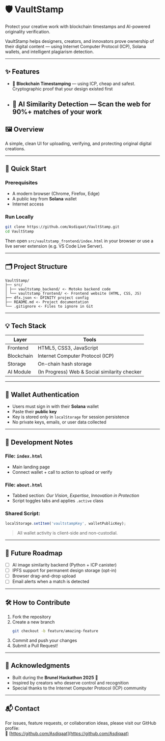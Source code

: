 
# 🛡️ VaultStamp

Protect your creative work with blockchain timestamps and AI-powered originality verification.

VaultStamp helps designers, creators, and innovators prove ownership of their digital content — using Internet Computer Protocol (ICP), Solana wallets, and intelligent plagiarism detection.

---

## ✨ Features

- 🔏 **Blockchain Timestamping** — using ICP, cheap and safest. Cryptographic proof that your design existed first  
- 🧠 **AI Similarity Detection** — Scan the web for 90%+ matches of your work  
     ---

## 🖼️ Overview

A simple, clean UI for uploading, verifying, and protecting original digital creations.


---

## 🚀 Quick Start

### Prerequisites

- A modern browser (Chrome, Firefox, Edge)
- A public key from **Solana** wallet
- Internet access

### Run Locally

```bash
git clone https://github.com/Asdiqaat/VaultStamp.git
cd VaultStamp
```

Then open `src/vaultstamp_frontend/index.html` in your browser or use a live server extension (e.g. VS Code Live Server).

---

## 🗂️ Project Structure

```
VaultStamp/
├── src/
│ ├── vaultstamp_backend/ <- Motoko backend code
│ └── vaultstamp_frontend/ <- Frontend website (HTML, CSS, JS)
├── dfx.json <- DFINITY project config
├── README.md <- Project documentation
└── .gitignore <- Files to ignore in Git

```
---

## 💡 Tech Stack

| Layer       | Tools                     |
|-------------|---------------------------|
| Frontend    | HTML5, CSS3, JavaScript   |
| Blockchain  | Internet Computer Protocol (ICP) |
| Storage     | On-chain hash storage |
| AI Module   | (In Progress) Web & Social similarity checker |

<!-- Note: File uploads are not currently supported (hash storage only) -->
---

## 🔐 Wallet Authentication

- Users must sign in with their **Solana** wallet
- Paste their **public key**
- Key is stored only in `localStorage` for session persistence
- No private keys, emails, or user data collected

---

## 🧪 Development Notes

### File: `index.html`
- Main landing page
- Connect wallet + call to action to upload or verify

### File: `about.html`
- Tabbed section: *Our Vision*, *Expertise*, *Innovation in Protection*
- Script toggles tabs and applies `.active` class

### Shared Script:
```js
localStorage.setItem('vaultstampKey', walletPublicKey);
```

> All wallet activity is client-side and non-custodial.

---

## 🎯 Future Roadmap

- [ ] AI image similarity backend (Python + ICP canister)
- [ ] IPFS support for permanent design storage (opt-in)
- [ ] Browser drag-and-drop upload
- [ ] Email alerts when a match is detected

---

## 🛠️ How to Contribute

1. Fork the repository  
2. Create a new branch  
   ```bash
   git checkout -b feature/amazing-feature
   ```
3. Commit and push your changes  
4. Submit a Pull Request!

---

## 🙌 Acknowledgments

- Built during the **Brunel Hackathon 2025** 🥈
- Inspired by creators who deserve control and recognition  
- Special thanks to the Internet Computer Protocol (ICP) community

---

## 📬 Contact

For issues, feature requests, or collaboration ideas, please visit our GitHub profile:  
🔗 [https://github.com/Asdiqaat](https://github.com/Asdiqaat)
